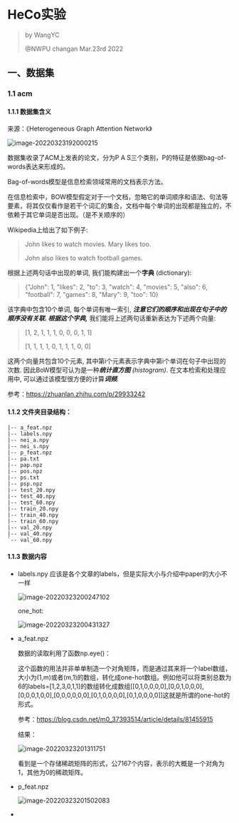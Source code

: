 # HeCo实验

> by WangYC
>
> @NWPU changan Mar.23rd 2022

## 一、数据集

### 1.1 acm


#### 1.1.1 数据集含义

来源：《Heterogeneous Graph Attention Network》

![image-20220323192000215](HeCo实验.assets/image-20220323192000215.png)

数据集收录了ACM上发表的论文，分为P A S三个类别，P的特征是依据bag-of-words表达来形成的。

Bag-of-words模型是信息检索领域常用的文档表示方法。

在信息检索中，BOW模型假定对于一个文档，忽略它的单词顺序和语法、句法等要素，将其仅仅看作是若干个词汇的集合，文档中每个单词的出现都是独立的，不依赖于其它单词是否出现。（是不关顺序的）

Wikipedia上给出了如下例子:

> John likes to watch movies. Mary likes too.
>
> John also likes to watch football games.

根据上述两句话中出现的单词, 我们能构建出一个**字典** (dictionary):

> {"John": 1, "likes": 2, "to": 3, "watch": 4, "movies": 5, "also": 6, "football": 7, "games": 8, "Mary": 9, "too": 10}

该字典中包含10个单词, 每个单词有唯一索引, ***注意它们的顺序和出现在句子中的顺序没有关联. 根据这个字典,*** 我们能将上述两句话重新表达为下述两个向量:

> [1, 2, 1, 1, 1, 0, 0, 0, 1, 1]
>
> [1, 1, 1, 1, 0, 1, 1, 1, 0, 0]

这两个向量共包含10个元素, 其中第i个元素表示字典中第i个单词在句子中出现的次数. 因此BoW模型可认为是一种***统计直方图** (histogram)*. 在文本检索和处理应用中, 可以通过该模型很方便的计算***词频***.

参考：https://zhuanlan.zhihu.com/p/29933242

#### 1.1.2 文件夹目录结构：

```
|-- a_feat.npz
|-- labels.npy
|-- nei_a.npy
|-- nei_s.npy
|-- p_feat.npz
|-- pa.txt
|-- pap.npz
|-- pos.npz
|-- ps.txt
|-- psp.npz
|-- test_20.npy
|-- test_40.npy
|-- test_60.npy
|-- train_20.npy
|-- train_40.npy
|-- train_60.npy
|-- val_20.npy
|-- val_40.npy
`-- val_60.npy
```

#### 1.1.3 数据内容

* labels.npy 应该是各个文章的labels，但是实际大小与介绍中paper的大小不一样

  ![image-20220323200247102](HeCo实验.assets/image-20220323200247102.png)

  one_hot:

  ![image-20220323200431327](HeCo实验.assets/image-20220323200431327.png)

* a_feat.npz

  数据的读取利用了函数np.eye()：

  这个函数的用法并非单单制造一个对角矩阵，而是通过其来将一个label数组，大小为(1,m)或者(m,1)的数组，转化成one-hot数组。例如他可以将类别总数为6的labels=[1,2,3,0,1,1]的数组转化成数组[[0,1,0,0,0,0],[0,0,1,0,0,0],[0,0,0,1,0,0],[0,0,0,0,0,0],[0,1,0,0,0,0],[0,1,0,0,0,0]]这就是所谓的one-hot的形式。

  参考：https://blog.csdn.net/m0_37393514/article/details/81455915

  结果：

  ![image-20220323201311751](HeCo实验.assets/image-20220323201311751.png)

  看到是一个存储稀疏矩阵的形式，公7167个内容，表示的大概是一个对角为1，其他为0的稀疏矩阵。

* p_feat.npz

  ![image-20220323201502083](HeCo实验.assets/image-20220323201502083.png)

* 

